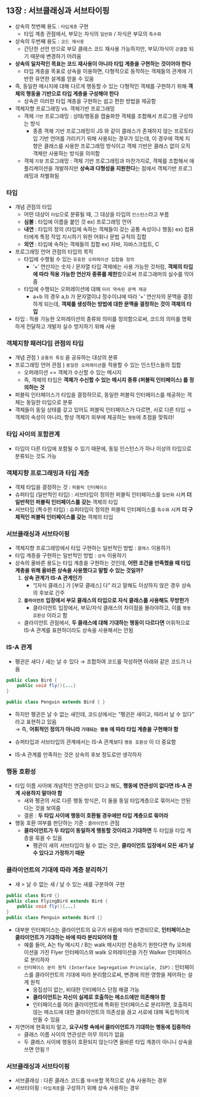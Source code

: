 ## 13장 : 서브클래싱과 서브타이핑

- 상속의 첫번째 용도 : `타입계층` 구현
    - 타입 계층 관점에서, 부모는 자식의 `일반화` / 자식은 부모의 `특수화`
- 상속의 두번째 용도 : `코드 재사용`
    - 간단한 선언 만으로 부모 클래스 코드 재사용 가능하지만, 부모/자식이 `강결합` 되기 때문에 변경하기 어려움
- **상속의 일차적인 목표는 코드 재사용이 아니라 타입 계층을 구현하는 것이어야 한다**
    - 타입 계층을 목표로 상속을 이용하면, 다형적으로 동작하는 객체들의 관계에 기반한 유연한 설계를 얻을 수 있음
- 즉, 동일한 메시지에 대해 다르게 행동할 수 있는 다형적인 객체를 구현하기 위해 **객체의 행동을 기반으로 타입 계층을 구성해야 한다**
    - 상속은 이러한 타입 계층을 구현하는 쉽고 편한 방법을 제공함
- 객체지향 프로그래밍 vs. 객체기반 프로그래밍
    - 객체 `기반` 프로그래밍 : 상태/행동을 캡슐화한 객체를 조합해서 프로그램 구성하는 방식
        - 종종 객체 기반 프로그래밍이 JS 와 같이 클래스가 존재하지 않는 프로토타입 기반 언어를 가리키기 위해 사용되는 경우가 있는데, 이 경우에 객체 지향은 클래스를 사용한 프로그래밍 방식이고 객체 기반은 클래스 없이 오직 객체만 사용하는 방식을 의미함
    - 객체 `지향` 프로그래밍 : 객체 기반 프로그래밍과 마찬가지로, 객체를 조합해서 애플리케이션을 개발하지만 **상속과 다형성을 지원한다**는 점에서 객체기반 프로그래밍과 차별화됨
    

### 타입

- 개념 관점의 타입
    - 어떤 대상이 `타입`으로 분류될 때, 그 대상을 타입의 `인스턴스`라고 부름
    - **심볼** : 타입에 이름을 붙인 것    ex) 프로그래밍 언어
    - **내연** : 타입의 정의 (타입에 속하는 객체들이 갖는 공통 속성이나 행동)     ex) 컴퓨터에게 특정 작업 지시하기 위한 어휘나 문법 규칙의 집합
    - **외연** : 타입에 속하는 객체들의 집합    ex) 자바, 자바스크립트, C
- 프로그래밍 언어 관점의 타입의 목적
    - 타입에 수행될 수 있는 `유효한 오퍼레이션 집합을 정의`
        - ‘+’ 연산자는 숫자 / 문자열 타입 객체에는 사용 가능한 것처럼, **객체의 타입에 따라 적용 가능한 연산자 종류를 제한**함으로써 프로그래머의 실수를 막아줌
    - 타입에 수행되는 오퍼레이션에 대해 `미리 약속된 문맥 제공`
        - a+b 의 경우 a,b 가 문자열이냐 정수이냐에 따라 ‘+’ 연산자의 문맥을 결정하게 되는데, **객체를 생성하는 방법에 대한 문맥을 결정하는 것이 객체의 타입**
- 타입 : 적용 가능한 오퍼레이션의 종류와 의미를 정의함으로써, 코드의 의미를 명확하게 전달하고 개발자 실수 방지하기 위해 사용

### 객체지향 패러다임 관점의 타입

- 개념 관점 ) `공통의 특징` 을 공유하는 대상의 분류
- 프로그래밍 언어 관점 ) `동일한 오퍼레이션`을 적용할 수 있는 인스턴스들의 집합
    - 오퍼레이션 == 객체가 수신할 수 있는 메시지
    - 즉, 객체의 타입은 **객체가 수신할 수 있는 메시지 종류 (퍼블릭 인터페이스) 를 정의하는 것**
- 퍼블릭 인터페이스가 타입을 결정하므로, 동일한 퍼블릭 인터페이스를 제공하는 객체는 동일한 타입으로 분류
- 객체들이 동일 상태를 갖고 있어도 퍼블릭 인터페이스가 다르면, 서로 다른 타입
→ 객체의 속성이 아니라, 항상 객체가 외부에 제공하는 `행동`에 초점을 맞춰라!

### 타입 사이의 포함관계

- 타입이 다른 타입에 포함될 수 있기 때문에, 동일 인스턴스가 하나 이상의 타입으로 분류되는 것도 가능

### 객체지향 프로그래밍과 타입 계층

- 객체 타입을 결정하는 것 : `퍼블릭 인터페이스`
- 슈퍼타입 (일반적인 타입) : 서브타입이 정의한 퍼블릭 인터페이스를 `일반화` 시켜 **더 일반적인 퍼블릭 인터페이스를 갖는** 객체의 타입
- 서브타입 (특수한 타입) : 슈퍼타입이 정의한 퍼블릭 인터페이스를 `특수화` 시켜 **더 구체적인 퍼블릭 인터페이스를 갖는** 객체의 타입

### 서브클래싱과 서브타이핑

- 객체지향 프로그래밍에서 타입 구현하는 일반적인 방법 : `클래스` 이용하기
- 타입 계층을 구현하는 일반적인 방법 : `상속` 이용하기
- 상속의 올바른 용도는 타입 계층을 구현하는 것인데, **어떤 조건을 만족했을 때 타입 계층을 위해 올바른 상속을 사용했다고 말할 수 있는 것일까?**
    1. **상속 관계가 IS-A 관계인가**
        - “[자식 클래스] 가 [부모 클래스] 다” 라고 말해도 이상하지 않은 경우 상속의 후보로 간주
    2. **`클라이언트` 입장에서 부모 클래스의 타입으로 자식 클래스를 사용해도 무방한가**
        - 클라이언트 입장에서, 부모/자식 클래스의 차이점을 몰라야하고, 이를 `행동 호환성` 이라고 함
    - 클라이언트 관점에서, **두 클래스에 대해 기대하는 행동이 다르다면** 어휘적으로 IS-A 관계를 표현하더라도 상속을 사용해서는 안됨

### IS-A 관계

- 펭귄은 새다 / 새는 날 수 있다 → 조합하여 코드를 작성하면 아래와 같은 코드가 나옴

```java
public class Bird {
    public void fly(){...}
}

public class Penguin extends Bird { }
```

- 하지만 펭귄은 날 수 없는 새인데, 코드상에서는 “펭귄은 새이고, 따라서 날 수 있다” 라고 표현하고 있음<br>
→ 즉, **어휘적인 정의가 아니라 `기대되는 행동` 에 따라 타입 계층을 구현해야 함**

- 슈퍼타입과 서브타입의 관계에서는 IS-A 관계보다 `행동 호환성` 이 더 중요함
- IS-A 관계를 만족하는 것은 상속의 후보 정도로만 생각하자

### 행동 호환성

- 타입 이름 사이에 개념적인 연관성이 있다고 해도, **행동에 연관성이 없다면 IS-A 관계 사용하지 말아야 함**
    - 새와 펭귄의 서로 다른 행동 방식은, 이 둘을 동일 타입계층으로 묶어서는 안된다는 것을 보여줌
    - 결론 : **두 타입 사이에 행동이 호환될 경우에만 타입 계층으로 묶어라**
- 행동 호환 여부를 판단하는 기준 : `클라이언트` 관점
    - **클라이언트가 두 타입이 동일하게 행동할 것이라고 기대하면** 두 타입을 타입 계층을 묶을 수 있음
        - 펭귄이 새의 서브타입이 될 수 없는 것은, **클라이언트 입장에서 모든 새가 날 수 있다고 가정하기 때문**

### 클라이언트의 기대에 따라 계층 분리하기

- 새 > 날 수 없는 새 / 날 수 있는 새를 구분하여 구현

```java
public class Bird {}
public class FlyingBird extends Bird {
    public void fly(){...}
}
public class Penguin extends Bird {}
```

- 대부분 인터페이스는 클라이언트의 요구가 바뀜에 따라 변경되므로, **인터페이스는 클라이언트가 기대하는 바에 따라 분리되어야 함**
    - 예를 들어, A는 fly 메시지 / B는 walk 메시지만 전송하기 원한다면 fly 오퍼레이션을 가진 Flyer 인터페이스와 walk 오퍼레이션을 가진 Walker 인터페이스로 분리하자
    - `인터페이스 분리 원칙 (Interface Segregation Principle, ISP)` : 인터페이스를 클라이언트의 기대에 따라 분리함으로써, 변경에 의한 영향을 제어하는 설계 원칙
        - 응집성이 없는, 비대한 인터페이스 단점 해결 가능
        - **클라이언트는 자신이 실제로 호출하는 메소드에만 의존해야 함**
        - 인터페이스를 여러 클라이언트에 특화된 인터페이스로 분리하면, 호출하지 않는 메소드에 대한 클라이언트의 의존성을 끊고 서로에 대해 독립적이게 만들 수 있음
- 자연어에 현혹되지 말고, **요구사항 속에서 클라이언트가 기대하는 행동에 집중하라**
    - 클래스 이름 사이의 연관성은 아무 의미가 없음
    - 두 클래스 사이에 행동이 호환되지 않는다면 올바른 타입 계층이 아니니 상속을 쓰면 안됨 !!

### 서브클래싱과 서브타이핑

- 서브클래싱 : 다른 클래스 코드를 `재사용`할 목적으로 상속 사용하는 경우
- 서브타이핑 : `타입계층`을 구성하기 위해 상속 사용하는 경우